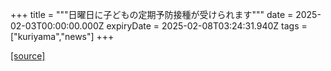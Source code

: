 +++
title = """日曜日に子どもの定期予防接種が受けられます"""
date = 2025-02-03T00:00:00.000Z
expiryDate = 2025-02-08T03:24:31.940Z
tags = ["kuriyama","news"]
+++


[[source]](https://www.town.kuriyama.hokkaido.jp/soshiki/38/20862.html)
